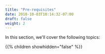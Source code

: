 ```yaml
---
title: "Pre-requisites"
date: 2018-10-03T10:14:32-07:00
draft: false
weight: 2
---
```


In this section, we'll cover the following topics:

{{% children showhidden="false" %}}
